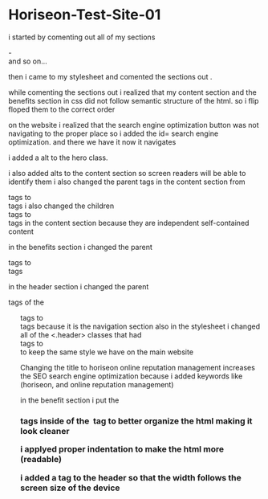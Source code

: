 # Horiseon-Test-Site-01
i started by comenting out all of my sections <nav>-<footer> and so on...

then i came to my stylesheet and comented the sections out .

while comenting the sections out i realized that my content section and the benefits section in css did not follow semantic structure of the html. so i flip floped them to the correct order

on the website i realized that the search engine optimization button was not navigating to the proper place so i added the id= search engine optimization. and there we have it now it navigates

i added a alt to the hero class.

i also added alts to the content section so screen readers will be able to identify them
i also changed the parent tags in the content section from <div> tags to <section> tags i also changed the children <div> tags to <article> tags in the content section because they are independent self-contained content

in the benefits section i changed the parent <div> tags to <section> tags

in the header section i changed the parent <div> tags of the <ul> tags to <nav> tags because it is the navigation section also in the stylesheet i changed all of the <.header> classes that had <div> tags to <nav> to keep the same style we have on the main website

Changing the title to horiseon online reputation management increases the SEO search engine optimization because i added keywords like (horiseon, and online reputation management)

in the benefit section i put the <h3> tags inside of the <img> tag to better organize the html making it look cleaner 

i applyed proper indentation to make the html more (readable)

i added a <meta> tag to the header so that the width follows the screen size of the device
